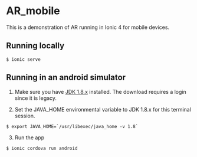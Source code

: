 # AR_mobile

This is a demonstration of AR running in Ionic 4 for mobile devices.

## Running locally

`$ ionic serve`

## Running in an android simulator

1. Make sure you have [JDK 1.8.x](https://www.oracle.com/technetwork/java/javase/downloads/jdk8-downloads-2133151.html) installed. The download requires a login since it is legacy. <!-- http://bugmenot.com/view/oracle.com -->

2. Set the JAVA_HOME environmental variable to JDK 1.8.x for this terminal session.

`` $ export JAVA_HOME=`/usr/libexec/java_home -v 1.8` ``

3. Run the app

`$ ionic cordova run android`
